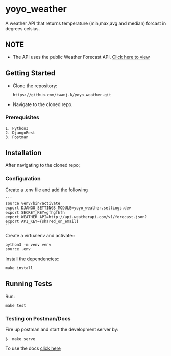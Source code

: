 # yoyo_weather
A weather API that returns temperature (min,max,avg and median) forcast in degrees celsius.

## NOTE
* The API uses the public Weather Forecast API. [Click here to view](https://www.weatherapi.com/api-explorer.aspx)

## Getting Started 

* Clone the repository: 

    ```https://github.com/kwanj-k/yoyo_weather.git```

* Navigate to the cloned repo. 

### Prerequisites

```
1. Python3
2. DjangoRest
3. Postman
```

## Installation 
After navigating to the cloned repo;

### Configuration

Create a .env file and add the following

    ```
    source venv/bin/activate
    export DJANGO_SETTINGS_MODULE=yoyo_weather.settings.dev
    export SECRET_KEY=gfhgfhfh
    export WEATHER_API=http://api.weatherapi.com/v1/forecast.json?
    export API_KEY={shared_on_email}
    ```

Create a virtualenv and activate::

    python3 -m venv venv
    source .env

Install the dependencies::

    make install 



## Running Tests
Run:
```
make test
```

### Testing on Postman/Docs
Fire up postman and start the development server by:
  ```
  $  make serve
  ```

To use the docs [click here]( http://127.0.0.1:8000/api/docs/)